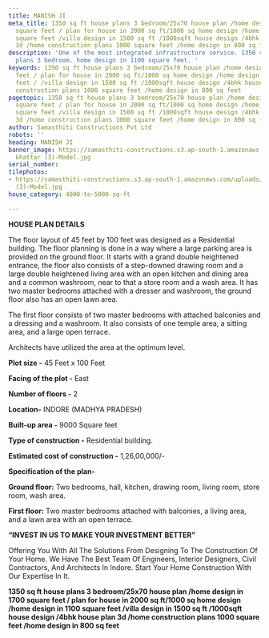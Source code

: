 ```yaml
---
title: MANISH JI
meta_title: 1350 sq ft house plans 3 bedroom/25x70 house plan /home design in 1700
  square feet / plan for house in 2000 sq ft/1000 sq home design /home design in 1100
  square feet /villa design in 1500 sq ft /1000sqft house design /4bhk house plan
  3d /home construction plans 1000 square feet /home design in 800 sq feet.
description: 'One of the most integrated infrastructure service. 1350 sq ft house
  plans 3 bedroom. home design in 1100 square feet. '
keywords: 1350 sq ft house plans 3 bedroom/25x70 house plan /home design in 1700 square
  feet / plan for house in 2000 sq ft/1000 sq home design /home design in 1100 square
  feet / /villa design in 1500 sq ft /1000sqft house design /4bhk house plan 3d /home
  construction plans 1000 square feet /home design in 800 sq feet
pagetopic: 1350 sq ft house plans 3 bedroom/25x70 house plan /home design in 1700
  square feet / plan for house in 2000 sq ft/1000 sq home design /home design in 1100
  square feet /villa design in 1500 sq ft /1000sqft house design /4bhk house plan
  3d /home construction plans 1000 square feet /home design in 800 sq feet.
author: Samasthiti Constructions Pvt Ltd
robots: ''
heading: MANISH JI
banner_image: https://samasthiti-constructions.s3.ap-south-1.amazonaws.com/uploads/manish
  khattar (3)-Model.jpg
serial_number: 
tilephotos:
- https://samasthiti-constructions.s3.ap-south-1.amazonaws.com/uploads/manish khattar
  (3)-Model.jpg
house_category: 4000-to-5000-sq-ft

---
```

**HOUSE PLAN DETAILS**

The floor layout of 45 feet by 100 feet was designed as a Residential building. The floor planning is done in a way where a large parking area is provided on the ground floor. It starts with a grand double heightened entrance, the floor also consists of a step-downed drawing room and a large double heightened living area with an open kitchen and dining area and a common washroom, near to that a store room and a wash area. It has two master bedrooms attached with a dresser and washroom, the ground floor also has an open lawn area.

The first floor consists of two master bedrooms with attached balconies and a dressing and a washroom. It also consists of one temple area, a sitting area, and a large open terrace.

Architects have utilized the area at the optimum level.

**Plot size -** 45 Feet x 100 Feet

**Facing of the plot -** East

**Number of floors -** 2

**Location-** INDORE (MADHYA PRADESH)

**Built-up area -** 9000 Square feet

**Type of construction -** Residential building.

**Estimated cost of construction -** 1,26,00,000/-

**Specification of the plan-**

**Ground floor:** Two bedrooms, hall, kitchen, drawing room, living room, store room, wash area.

**First floor:** Two master bedrooms attached with balconies, a living area, and a lawn area with an open terrace.

**“INVEST IN US TO MAKE YOUR INVESTMENT BETTER”**

Offering You With All The Solutions From Designing To The Construction Of Your Home. We Have The Best Team Of Engineers, Interior Designers, Civil Contractors, And Architects In Indore. Start Your Home Construction With Our Expertise In It.

**1350 sq ft house plans 3 bedroom/25x70 house plan /home design in 1700 square feet / plan for house in 2000 sq ft/1000 sq home design /home design in 1100 square feet /villa design in 1500 sq ft /1000sqft house design /4bhk house plan 3d /home construction plans 1000 square feet /home design in 800 sq feet**